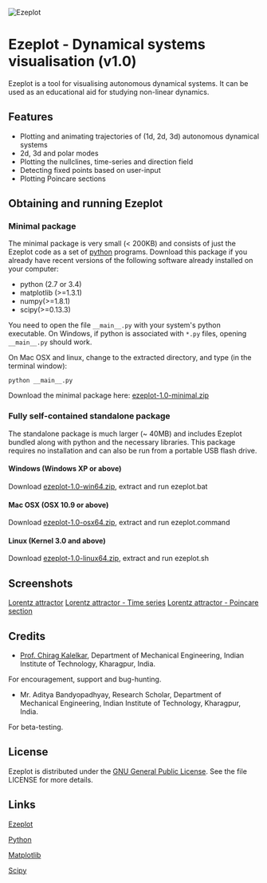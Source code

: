 ![Ezeplot](http://i.imgur.com/VAgBgLU.png)

Ezeplot - Dynamical systems visualisation (v1.0)
===============================================

Ezeplot is a tool for visualising autonomous dynamical systems. It can be used as an educational aid for studying non-linear dynamics.

Features
------------
* Plotting and animating trajectories of (1d, 2d, 3d) autonomous dynamical systems
* 2d, 3d and polar modes
* Plotting the nullclines, time-series and direction field
* Detecting fixed points based on user-input
* Plotting Poincare sections

Obtaining and running Ezeplot
-----------------------------

### Minimal package
The minimal package is very small (< 200KB) and consists of just the Ezeplot
code as a set of [python](https://www.python.org) programs.
Download this package if you already have recent versions of the following
software already installed on your computer:
* python (2.7 or 3.4)
* matplotlib (>=1.3.1)
* numpy(>=1.8.1)
* scipy(>=0.13.3)

You need to open the file `__main__.py` with your system's python executable.
On Windows, if python is associated with `*.py` files, opening `__main__.py` should work.

On Mac OSX and linux, change to the extracted directory, and type (in the terminal window):

    python __main__.py

Download the minimal package here: [ezeplot-1.0-minimal.zip](https://www.dropbox.com/s/48u1268ug92wyzv/ezeplot-1.0-minimal.zip?dl=1)

### Fully self-contained standalone package
The standalone package is much larger (~ 40MB) and includes Ezeplot bundled
along with python and the necessary libraries. This package requires no
installation and can also be run from a portable USB flash drive. 

#### Windows (Windows XP or above)
Download [ezeplot-1.0-win64.zip](https://www.dropbox.com/s/7jqz1y8m6g7bv4j/ezeplot-1.0-win64.zip?dl=1),
extract and run ezeplot.bat

#### Mac OSX (OSX 10.9 or above)
Download [ezeplot-1.0-osx64.zip](https://www.dropbox.com/s/8c3jzdeb1h95fh5/ezeplot-1.0-osx64.zip?dl=1),
extract and run ezeplot.command

#### Linux (Kernel 3.0 and above)
Download [ezeplot-1.0-linux64.zip](https://www.dropbox.com/s/yt6ppi72rpnztfx/ezeplot-1.0-linux64.zip?dl=1),
extract and run ezeplot.sh

Screenshots
-----------
[Lorentz attractor](http://i.imgur.com/Il9b2sf.png)
[Lorentz attractor - Time series](http://i.imgur.com/zAUQFlY.png)
[Lorentz attractor - Poincare section](http://i.imgur.com/BMeTMp2.png)

Credits
-------
* [Prof. Chirag Kalelkar](https://sites.google.com/site/kalelkar/), Department of Mechanical Engineering, Indian Institute of Technology, Kharagpur, India.

For encouragement, support and bug-hunting.

* Mr. Aditya Bandyopadhyay, Research Scholar, Department of Mechanical Engineering, Indian Institute of Technology, Kharagpur, India.

For beta-testing.

License
-------
Ezeplot is distributed under the [GNU General Public License](https://www.gnu.org/licenses/gpl.html). See the file LICENSE for more details.

Links
-----
[Ezeplot](http://grajkiran.github.io/ezeplot)

[Python](https://www.python.org/)

[Matplotlib](http://matplotlib.org/)

[Scipy](http://scipy.org)
